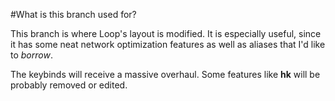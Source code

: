 #What is this branch used for?

This branch is where Loop's layout is modified. It is especially useful, since
it has some neat network optimization features as well as aliases that I'd like
to *borrow*.

The keybinds will receive a massive overhaul. Some features like **hk** will be
probably removed or edited.
